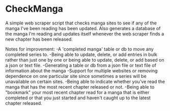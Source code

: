CheckManga
==========

A simple web scraper script that checks manga sites to see if any of the manga I've been reading has been updated. Also generates a database of the manga I'm reading and updates itself whenever the web scraper finds a new chapter has been released.

Notes for improvement:
-A 'completed manga' table or db to move any completed series to.
-Being able to update, delete, or add entries in bulk rather than just one by one or being able to update, delete, or add based on a json or text file.
-Generating a table or db from a json file or text file of information about the manga
-Support for multiple websites or removing dependence on one particular site since sometimes a series will be unavailable on certain sites.
-Being able to indicate whether you've read the manga that has the most recent chapter released or not.
-Being able to "bookmark" your most recent chapter read for a manga that is either completed or that you just started and haven't caught up to the latest chapter released.

